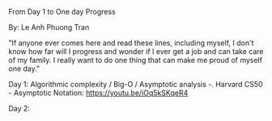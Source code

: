 From Day 1 to One day Progress

By: Le Anh Phuong Tran

"If anyone ever comes here and read these lines, including myself, I don't know how far will I progress and wonder if I ever get a job and can take care of my family. I really want to do one thing that can make me proud of myself one day."

Day 1: Algorithmic complexity / Big-O / Asymptotic analysis
  -. Harvard CS50 - Asymptotic Notation: https://youtu.be/iOq5kSKqeR4
  
Day 2:
